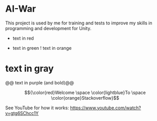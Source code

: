 # AI-War

This project is used by me for training and tests to improve my skills in programming and development for Unity.
- text in red
+ text in green
! text in orange
# text in gray
@@ text in purple (and bold)@@

$${\color{red}Welcome \space \color{lightblue}To \space \color{orange}Stackoverflow}$$

See YouTube for how it works: https://www.youtube.com/watch?v=gtg6SChcc1Y
